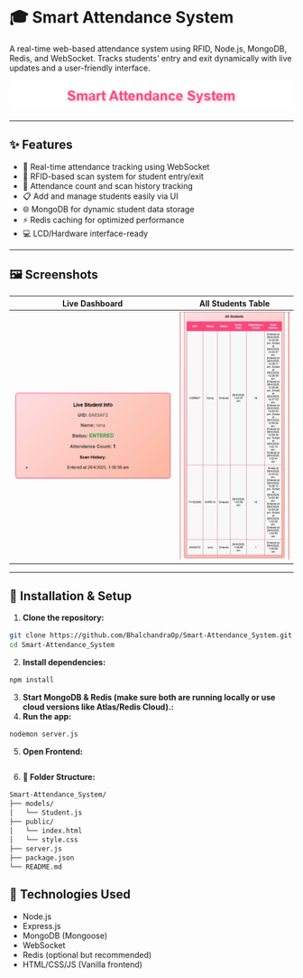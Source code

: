 # 🎓 Smart Attendance System

A real-time web-based attendance system using RFID, Node.js, MongoDB, Redis, and WebSocket. Tracks students’ entry and exit dynamically with live updates and a user-friendly interface.

![Smart Attendance System Banner](https://github.com/BhalchandraOP/Smart-Attendance-System/blob/main/banner.png?raw=true)

---

## ✨ Features

- 📡 Real-time attendance tracking using WebSocket
- 🎴 RFID-based scan system for student entry/exit
- 🧾 Attendance count and scan history tracking
- 📋 Add and manage students easily via UI
- 🌐 MongoDB for dynamic student data storage
- ⚡ Redis caching for optimized performance
- 💻 LCD/Hardware interface-ready

---

## 🖼️ Screenshots

| Live Dashboard | All Students Table |
|----------------|--------------------|
| ![Live](https://github.com/BhalchandraOP/Smart-Attendance-System/blob/main/Live_Info.png?raw=true) | ![Table](https://github.com/BhalchandraOP/Smart-Attendance-System/blob/main/all_student.jpg?raw=true) |

---

## 🔧 Installation & Setup

1. **Clone the repository:**

```bash
git clone https://github.com/BhalchandraOp/Smart-Attendance_System.git
cd Smart-Attendance_System
```

2. **Install dependencies:**
```bash
npm install
```
3. **Start MongoDB & Redis (make sure both are running locally or use cloud versions like Atlas/Redis Cloud).:**
4. **Run the app:**
```bash
nodemon server.js
```
5. **Open Frontend:**
```Just open index.html in your browser. Make sure it's allowed to connect to localhost:3000.
```
6. **📁 Folder Structure:**
```pgsql
Smart-Attendance_System/
├── models/
│   └── Student.js
├── public/
│   └── index.html
│   └── style.css
├── server.js
├── package.json
└── README.md
```
## 🚀 Technologies Used
- Node.js
- Express.js
- MongoDB (Mongoose)
- WebSocket
- Redis (optional but recommended)
- HTML/CSS/JS (Vanilla frontend)
  

